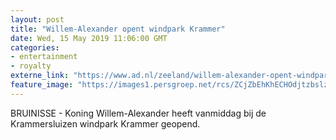 ```yaml
---
layout: post
title: "Willem-Alexander opent windpark Krammer"
date: Wed, 15 May 2019 11:06:00 GMT
categories: 
- entertainment 
- royalty 
externe_link: "https://www.ad.nl/zeeland/willem-alexander-opent-windpark-krammer~aefd52f6/"
feature_image: "https://images1.persgroep.net/rcs/ZCjZbEhKhECHOdjtzbslz-w-JjQ/diocontent/148427578/_fitwidth/400/?appId=21791a8992982cd8da851550a453bd7f&quality=0.7"
---
```


BRUINISSE - Koning Willem-Alexander heeft vanmiddag bij de Krammersluizen windpark Krammer geopend.
